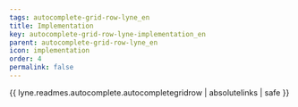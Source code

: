 ```yaml
---
tags: autocomplete-grid-row-lyne_en
title: Implementation
key: autocomplete-grid-row-lyne-implementation_en
parent: autocomplete-grid-row-lyne_en
icon: implementation
order: 4
permalink: false  
---
```

{{ lyne.readmes.autocomplete.autocompletegridrow | absolutelinks | safe }}



